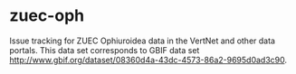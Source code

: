 # zuec-oph
Issue tracking for ZUEC Ophiuroidea data in the VertNet and other data portals. This data set corresponds to GBIF data set http://www.gbif.org/dataset/08360d4a-43dc-4573-86a2-9695d0ad3c90.
